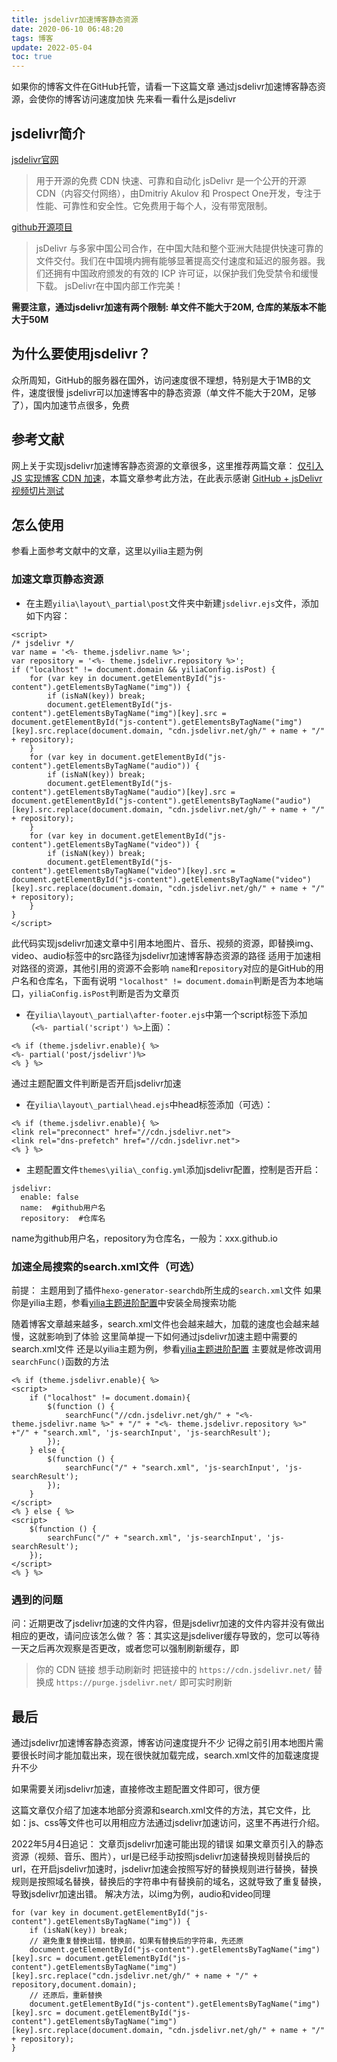 ```yaml
---
title: jsdelivr加速博客静态资源
date: 2020-06-10 06:48:20
tags: 博客
update: 2022-05-04
toc: true
---
```

如果你的博客文件在GitHub托管，请看一下这篇文章
通过jsdelivr加速博客静态资源，会使你的博客访问速度加快
先来看一看什么是jsdelivr<!--more-->
## jsdelivr简介
[jsdelivr官网](https://www.jsdelivr.com/)
>用于开源的免费 CDN
快速、可靠和自动化
jsDelivr 是一个公开的开源 CDN（内容交付网络），由Dmitriy Akulov 和 Prospect One开发，专注于性能、可靠性和安全性。它免费用于每个人，没有带宽限制。

[github开源项目](https://github.com/jsdelivr/jsdelivr)
>jsDelivr 与多家中国公司合作，在中国大陆和整个亚洲大陆提供快速可靠的文件交付。我们在中国境内拥有能够显著提高交付速度和延迟的服务器。我们还拥有中国政府颁发的有效的 ICP 许可证，以保护我们免受禁令和缓慢下载。
jsDelivr在中国内部工作完美！

**需要注意，通过jsdelivr加速有两个限制: 单文件不能大于20M, 仓库的某版本不能大于50M**
## 为什么要使用jsdelivr？
众所周知，GitHub的服务器在国外，访问速度很不理想，特别是大于1MB的文件，速度很慢
jsdelivr可以加速博客中的静态资源（单文件不能大于20M，足够了），国内加速节点很多，免费
## 参考文献
网上关于实现jsdelivr加速博客静态资源的文章很多，这里推荐两篇文章：
[仅引入 JS 实现博客 CDN 加速](https://blog.clouder.im/hexo/jsdelivr_js/)，本篇文章参考此方法，在此表示感谢
[GitHub + jsDelivr视频切片测试](https://m1314.cn/403.html)
## 怎么使用
参看上面参考文献中的文章，这里以yilia主题为例
### 加速文章页静态资源
* 在主题`yilia\layout\_partial\post`文件夹中新建`jsdelivr.ejs`文件，添加如下内容：

```
<script>
/* jsdelivr */
var name = '<%- theme.jsdelivr.name %>';
var repository = '<%- theme.jsdelivr.repository %>';
if ("localhost" != document.domain && yiliaConfig.isPost) {
    for (var key in document.getElementById("js-content").getElementsByTagName("img")) {
        if (isNaN(key)) break;
        document.getElementById("js-content").getElementsByTagName("img")[key].src = document.getElementById("js-content").getElementsByTagName("img")[key].src.replace(document.domain, "cdn.jsdelivr.net/gh/" + name + "/" + repository);
    }
    for (var key in document.getElementById("js-content").getElementsByTagName("audio")) {
        if (isNaN(key)) break;
        document.getElementById("js-content").getElementsByTagName("audio")[key].src = document.getElementById("js-content").getElementsByTagName("audio")[key].src.replace(document.domain, "cdn.jsdelivr.net/gh/" + name + "/" + repository);
    }
    for (var key in document.getElementById("js-content").getElementsByTagName("video")) {
        if (isNaN(key)) break;
        document.getElementById("js-content").getElementsByTagName("video")[key].src = document.getElementById("js-content").getElementsByTagName("video")[key].src.replace(document.domain, "cdn.jsdelivr.net/gh/" + name + "/" + repository);
    }
}
</script>
```
此代码实现jsdelivr加速文章中引用本地图片、音乐、视频的资源，即替换img、video、audio标签中的src路径为jsdelivr加速博客静态资源的路径
适用于加速相对路径的资源，其他引用的资源不会影响
`name`和`repository`对应的是GitHub的用户名和仓库名，下面有说明
`"localhost" != document.domain`判断是否为本地端口，`yiliaConfig.isPost`判断是否为文章页
* 在`yilia\layout\_partial\after-footer.ejs`中第一个script标签下添加（`<%- partial('script') %>`上面）：

```
<% if (theme.jsdelivr.enable){ %>
<%- partial('post/jsdelivr')%>
<% } %>
```
通过主题配置文件判断是否开启jsdelivr加速
* 在`yilia\layout\_partial\head.ejs`中head标签添加（可选）：

```
<% if (theme.jsdelivr.enable){ %>
<link rel="preconnect" href="//cdn.jsdelivr.net">
<link rel="dns-prefetch" href="//cdn.jsdelivr.net">
<% } %>
```
* 主题配置文件`themes\yilia\_config.yml`添加jsdelivr配置，控制是否开启：

```
jsdelivr:
  enable: false
  name:  #github用户名
  repository:  #仓库名
```
name为github用户名，repository为仓库名，一般为：xxx.github.io
### 加速全局搜索的search.xml文件（可选）
前提：
主题用到了插件`hexo-generator-searchdb`所生成的`search.xml`文件
如果你是yilia主题，参看[yilia主题进阶配置](https://akbcd.github.io/2019/10/14/yilia主题进阶配置/)中安装全局搜索功能

随着博客文章越来越多，search.xml文件也会越来越大，加载的速度也会越来越慢，这就影响到了体验
这里简单提一下如何通过jsdelivr加速主题中需要的search.xml文件
还是以yilia主题为例，参看[yilia主题进阶配置](https://akbcd.github.io/2019/10/14/yilia主题进阶配置/)
主要就是修改调用`searchFunc()`函数的方法
```
<% if (theme.jsdelivr.enable){ %>
<script>
    if ("localhost" != document.domain){
        $(function () {
            searchFunc("//cdn.jsdelivr.net/gh/" + "<%- theme.jsdelivr.name %>" + "/" + "<%- theme.jsdelivr.repository %>" +"/" + "search.xml", 'js-searchInput', 'js-searchResult');
        });
    } else {
        $(function () {
            searchFunc("/" + "search.xml", 'js-searchInput', 'js-searchResult');
        });
    }
</script>
<% } else { %>
<script>
    $(function () {
        searchFunc("/" + "search.xml", 'js-searchInput', 'js-searchResult');
    });
</script>
<% } %>
```
### 遇到的问题
问：近期更改了jsdelivr加速的文件内容，但是jsdelivr加速的文件内容并没有做出相应的更改，请问应该怎么做？
答：其实这是jsdeliver缓存导致的，您可以等待一天之后再次观察是否更改，或者您可以强制刷新缓存，即
>你的 CDN 链接 想手动刷新时 把链接中的
`https://cdn.jsdelivr.net/`
替换成
`https://purge.jsdelivr.net/`
即可实时刷新
## 最后
通过jsdelivr加速博客静态资源，博客访问速度提升不少
记得之前引用本地图片需要很长时间才能加载出来，现在很快就加载完成，search.xml文件的加载速度提升不少

如果需要关闭jsdelivr加速，直接修改主题配置文件即可，很方便

这篇文章仅介绍了加速本地部分资源和search.xml文件的方法，其它文件，比如：js、css等文件也可以用相应方法通过jsdelivr加速访问，这里不再进行介绍。

2022年5月4日追记：
文章页jsdelivr加速可能出现的错误
如果文章页引入的静态资源（视频、音乐、图片），url是已经手动按照jsdelivr加速替换规则替换后的url，在开启jsdelivr加速时，jsdelivr加速会按照写好的替换规则进行替换，替换规则是按照域名替换，替换后的字符串中有替换前的域名，这就导致了重复替换，导致jsdelivr加速出错。
解决方法，以img为例，audio和video同理
```
for (var key in document.getElementById("js-content").getElementsByTagName("img")) {
    if (isNaN(key)) break;
    // 避免重复替换出错，替换前，如果有替换后的字符串，先还原
    document.getElementById("js-content").getElementsByTagName("img")[key].src = document.getElementById("js-content").getElementsByTagName("img")[key].src.replace("cdn.jsdelivr.net/gh/" + name + "/" + repository,document.domain);
    // 还原后，重新替换
    document.getElementById("js-content").getElementsByTagName("img")[key].src = document.getElementById("js-content").getElementsByTagName("img")[key].src.replace(document.domain, "cdn.jsdelivr.net/gh/" + name + "/" + repository);
}
```